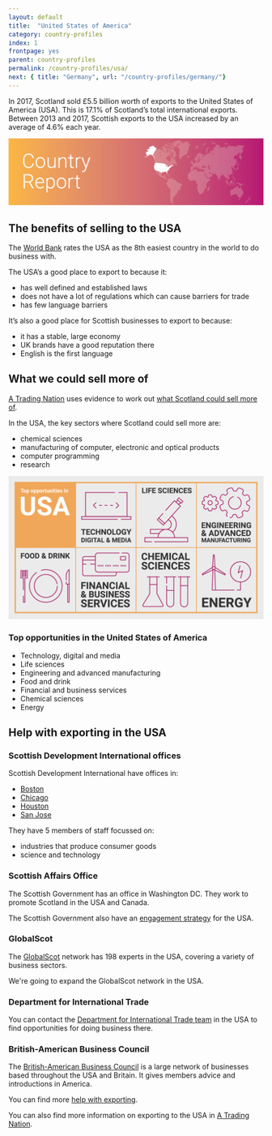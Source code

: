 ```yaml
---
layout: default
title:  "United States of America"
category: country-profiles
index: 1
frontpage: yes
parent: country-profiles
permalink: /country-profiles/usa/
next: { title: "Germany", url: "/country-profiles/germany/"}
---
```


<p class="leader">
In 2017, Scotland sold £5.5 billion worth of exports to the United States of America (USA). This is 17.1% of Scotland’s total international exports. Between 2013 and 2017, Scottish exports to the USA increased by an average of 4.6% each year.</p>

![An image of USA outlined on a map](/assets/images/country_maps/01-USA.png)

## The benefits of selling to the USA
The [World Bank](http://www.doingbusiness.org/en/rankings) rates the USA as the 8th easiest country in the world to do business with.

The USA’s a good place to export to because it:

* has well defined and established laws
* does not have a lot of regulations which can cause barriers for trade
* has few language barriers

It’s also a good place for Scottish businesses to export to because:

* it has a stable, large economy
* UK brands have a good reputation there
* English is the first language

## What we could sell more of
[A Trading Nation](https://www.gov.scot/publications/scotland-a-trading-nation/) uses evidence to work out [what Scotland could sell more of](/what-we-could-sell-more-of/).

In the USA, the key sectors where Scotland could sell more are:

* chemical sciences
* manufacturing of computer, electronic and optical products
* computer programming
* research

![An infographic of top opportunities in the USA](/assets/images/country_infographics/01-usa-top-opportunities.png)

<div class="hidden . visually-hidden">
<h3>Top opportunities in the United States of America</h3>

<ul>
<li>Technology, digital and media</li>
<li>Life sciences</li>
<li>Engineering and advanced manufacturing</li>
<li>Food and drink</li>
<li>Financial and business services</li>
<li>Chemical sciences</li>
<li>Energy</li>
</ul>
</div>

## Help with exporting in the USA
### Scottish Development International offices
Scottish Development International have offices in:

* [Boston](https://www.sdi.co.uk/about-sdi/global-offices/americas/usa-boston)
* [Chicago](https://www.sdi.co.uk/about-sdi/global-offices/americas/usa-chicago)
* [Houston](https://www.sdi.co.uk/about-sdi/global-offices/americas/usa-houston)
* [San Jose](https://www.sdi.co.uk/about-sdi/global-offices/americas/usa-san-jose)

They have 5 members of staff focussed on:

* industries that produce consumer goods
* science and technology

### Scottish Affairs Office
The Scottish Government has an office in Washington DC. They work to promote Scotland in the USA and Canada.

The Scottish Government also have an [engagement strategy](https://www.gov.scot/publications/scotlands-international-framework-engagement-strategy-9781786528698/pages/7/) for the USA.


### GlobalScot
The [GlobalScot](https://www.globalscot.com/) network has 198 experts in the USA, covering a variety of business sectors.

We're going to expand the GlobalScot network in the USA.


### Department for International Trade
You can contact the [Department for International Trade team](https://www.gov.uk/guidance/exporting-to-the-usa) in the USA to find opportunities for doing business there.


### British-American Business Council
The [British-American Business Council](http://www.babc.org/) is a large network of businesses based throughout the USA and Britain. It gives members advice and introductions in America.


You can find more [help with exporting](/help-for-businesses/).

You can also find more information on exporting to the USA in [A Trading Nation](https://www.gov.scot/publications/scotland-a-trading-nation/).
